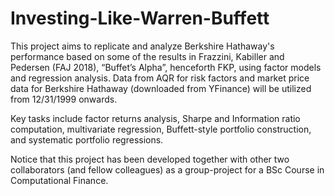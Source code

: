 # Investing-Like-Warren-Buffett
This project aims to replicate and analyze Berkshire Hathaway's performance based on some of the results in Frazzini, Kabiller and Pedersen
(FAJ 2018), “Buffet’s Alpha”, henceforth FKP, using factor models and regression analysis. Data from AQR for risk factors and market price data for Berkshire Hathaway (downloaded from YFinance) will be utilized from 12/31/1999 onwards.

Key tasks include factor returns analysis, Sharpe and Information ratio computation, multivariate regression, Buffett-style portfolio construction, and systematic portfolio regressions.

Notice that this project has been developed together with other two collaborators (and fellow colleagues) as a group-project for a BSc Course in Computational Finance.
